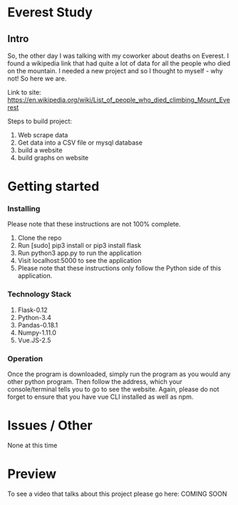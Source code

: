 # Everest Study
## Intro

So, the other day I was talking with my coworker about deaths on Everest. I found a wikipedia link that had quite a lot of 
data for all the people who died on the mountain. I needed a new project and so I thought to myself - why not! So here we are. 

Link to site: 
https://en.wikipedia.org/wiki/List_of_people_who_died_climbing_Mount_Everest

Steps to build project: 
1. Web scrape data 
2. Get data into a CSV file or mysql database 
3. build a website 
4. build graphs on website


# Getting started
### Installing

Please note that these instructions are not 100% complete. 

1. Clone the repo
2. Run [sudo] pip3 install or pip3 install flask
3. Run python3 app.py to run the application
4. Visit localhost:5000 to see the application
5. Please note that these instructions only follow the Python side of this application.

### Technology Stack

1. Flask-0.12
2. Python-3.4
3. Pandas-0.18.1
4. Numpy-1.11.0
5. Vue.JS-2.5

### Operation

Once the program is downloaded, simply run the program as you would any other python program.
Then follow the address, which your console/terminal tells you to go to see the
website. Again, please do not forget to ensure that you have vue CLI installed
as well as npm.

# Issues / Other

None at this time

# Preview

To see a video that talks about this project please go here: COMING SOON